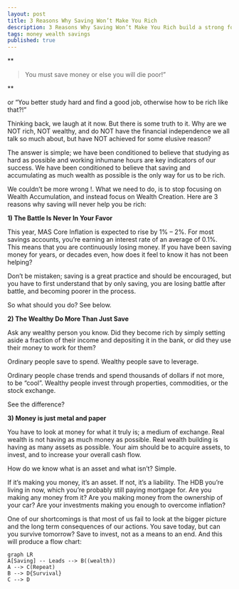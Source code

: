 ```yaml
---
layout: post
title: 3 Reasons Why Saving Won’t Make You Rich
description: 3 Reasons Why Saving Won’t Make You Rich build a strong foundation to build and create more wealth
tags: money wealth savings
published: true
---
```


**

> You must save money or else you will die poor!”

**

or “You better study hard and find a good job, otherwise how to be rich like that?!”

Thinking back, we laugh at it now. But there is some truth to it. Why are we NOT rich, NOT wealthy, and do NOT have the financial independence we all talk so much about, but have NOT achieved for some elusive reason?

The answer is simple; we have been conditioned to believe that studying as hard as possible and working inhumane hours are key indicators of our success. We have been conditioned to believe that saving and accumulating as much wealth as possible is the only way for us to be rich.
<!--more-->
We couldn’t be more wrong !.
What we need to do, is to stop focusing on Wealth Accumulation, and instead focus on Wealth Creation. Here are 3 reasons why saving will never help you be rich:

**1) The Battle Is Never In Your Favor**

This year, MAS Core Inflation is expected to rise by 1% – 2%. For most savings accounts, you’re earning an interest rate of an average of 0.1%. This means that you are continuously losing money. If you have been saving money for years, or decades even, how does it feel to know it has not been helping?

Don’t be mistaken; saving is a great practice and should be encouraged, but you have to first understand that by only saving, you are losing battle after battle, and becoming poorer in the process.

So what should you do? See below.

**2) The Wealthy Do More Than Just Save**

Ask any wealthy person you know. Did they become rich by simply setting aside a fraction of their income and depositing it in the bank, or did they use their money to work for them?

Ordinary people save to spend. Wealthy people save to leverage.

Ordinary people chase trends and spend thousands of dollars if not more, to be “cool”. Wealthy people invest through properties, commodities, or the stock exchange.

See the difference?

**3) Money is just metal and paper**

You have to look at money for what it truly is; a medium of exchange. Real wealth is not having as much money as possible. Real wealth building is having as many assets as possible. Your aim should be to acquire assets, to invest, and to increase your overall cash flow.

How do we know what is an asset and what isn’t? Simple.

If it’s making you money, it’s an asset. If not, it’s a liability. The HDB you’re living in now, which you’re probably still paying mortgage for. Are you making any money from it? Are you making money from the ownership of your car? Are your investments making you enough to overcome inflation?

One of our shortcomings is that most of us fail to look at the bigger picture and the long term consequences of our actions. You save today, but can you survive tomorrow? Save to invest, not as a means to an end.
And this will produce a flow chart:

```mermaid
graph LR
A[Saving] -- Leads --> B((wealth))
A --> C(Repeat)
B --> D{Survival}
C --> D
```
